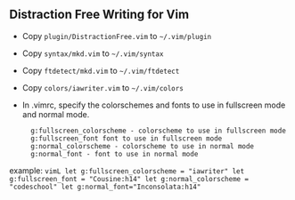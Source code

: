 ## Distraction Free Writing for Vim

* Copy `plugin/DistractionFree.vim` to `~/.vim/plugin`

* Copy `syntax/mkd.vim` to `~/.vim/syntax`

* Copy `ftdetect/mkd.vim` to `~/.vim/ftdetect`

* Copy `colors/iawriter.vim` to `~/.vim/colors`

* In .vimrc, specify the colorschemes and fonts to use in fullscreen mode and normal mode.


		g:fullscreen_colorscheme - colorscheme to use in fullscreen mode 
		g:fullscreen_font font to use in fullscreen mode 
		g:normal_colorscheme - colorscheme to use in normal mode 
		g:normal_font - font to use in normal mode

example: 
		```vimL
		let g:fullscreen_colorscheme = "iawriter"
		let g:fullscreen_font = "Cousine:h14"
		let g:normal_colorscheme = "codeschool"
		let g:normal_font="Inconsolata:h14"
		```

